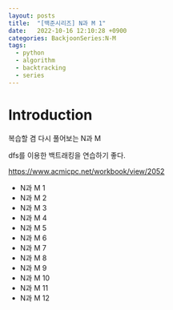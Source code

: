 ```yaml
---
layout: posts
title:  "[백준시리즈] N과 M 1"
date:   2022-10-16 12:10:28 +0900
categories: BackjoonSeries:N-M
tags:
  - python
  - algorithm
  - backtracking
  - series
---
```


# Introduction

복습할 겸 다시 풀어보는 N과 M

dfs를 이용한 백트래킹을 연습하기 좋다.

https://www.acmicpc.net/workbook/view/2052

* N과 M 1
* N과 M 2
* N과 M 3
* N과 M 4
* N과 M 5
* N과 M 6
* N과 M 7
* N과 M 8
* N과 M 9
* N과 M 10
* N과 M 11
* N과 M 12
